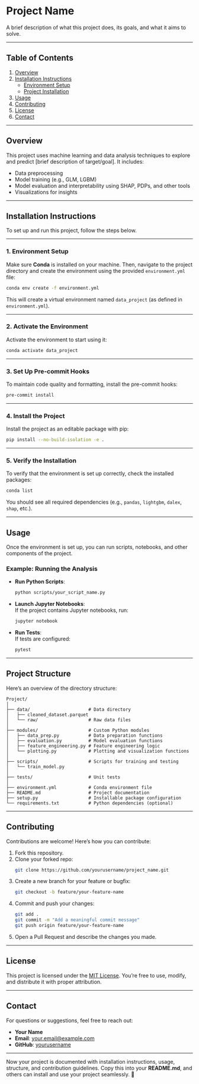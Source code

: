 # Project Name

A brief description of what this project does, its goals, and what it aims to solve.

---

## Table of Contents

1. [Overview](#overview)  
2. [Installation Instructions](#installation-instructions)  
   - [Environment Setup](#environment-setup)  
   - [Project Installation](#project-installation)  
3. [Usage](#usage)  
4. [Contributing](#contributing)  
5. [License](#license)  
6. [Contact](#contact)  

---

## Overview

This project uses machine learning and data analysis techniques to explore and predict [brief description of target/goal]. It includes:

- Data preprocessing  
- Model training (e.g., GLM, LGBM)  
- Model evaluation and interpretability using SHAP, PDPs, and other tools  
- Visualizations for insights  

---

## Installation Instructions

To set up and run this project, follow the steps below.

---

### 1. **Environment Setup**

Make sure **Conda** is installed on your machine. Then, navigate to the project directory and create the environment using the provided `environment.yml` file:

```bash
conda env create -f environment.yml
```

This will create a virtual environment named `data_project` (as defined in `environment.yml`).

---

### 2. **Activate the Environment**

Activate the environment to start using it:

```bash
conda activate data_project
```

---

### 3. **Set Up Pre-commit Hooks**

To maintain code quality and formatting, install the pre-commit hooks:

```bash
pre-commit install
```

---

### 4. **Install the Project**

Install the project as an editable package with pip:

```bash
pip install --no-build-isolation -e .
```

---

### 5. **Verify the Installation**

To verify that the environment is set up correctly, check the installed packages:

```bash
conda list
```

You should see all required dependencies (e.g., `pandas`, `lightgbm`, `dalex`, `shap`, etc.).

---

## Usage

Once the environment is set up, you can run scripts, notebooks, and other components of the project.

### Example: Running the Analysis

- **Run Python Scripts**:  
   ```bash
   python scripts/your_script_name.py
   ```

- **Launch Jupyter Notebooks**:  
   If the project contains Jupyter notebooks, run:  
   ```bash
   jupyter notebook
   ```

- **Run Tests**:  
   If tests are configured:  
   ```bash
   pytest
   ```

---

## Project Structure

Here’s an overview of the directory structure:

```plaintext
Project/
│
├── data/                      # Data directory
│   ├── cleaned_dataset.parquet
│   └── raw/                   # Raw data files
│
├── modules/                   # Custom Python modules
│   ├── data_prep.py           # Data preparation functions
│   ├── evaluation.py          # Model evaluation functions
│   ├── feature_engineering.py # Feature engineering logic
│   └── plotting.py            # Plotting and visualization functions
│
├── scripts/                   # Scripts for training and testing
│   └── train_model.py
│
├── tests/                     # Unit tests
│
├── environment.yml            # Conda environment file
├── README.md                  # Project documentation
├── setup.py                   # Installable package configuration
└── requirements.txt           # Python dependencies (optional)
```

---

## Contributing

Contributions are welcome! Here’s how you can contribute:

1. Fork this repository.  
2. Clone your forked repo:  
   ```bash
   git clone https://github.com/yourusername/project_name.git
   ```
3. Create a new branch for your feature or bugfix:  
   ```bash
   git checkout -b feature/your-feature-name
   ```
4. Commit and push your changes:  
   ```bash
   git add .
   git commit -m "Add a meaningful commit message"
   git push origin feature/your-feature-name
   ```
5. Open a Pull Request and describe the changes you made.

---

## License

This project is licensed under the [MIT License](LICENSE). You’re free to use, modify, and distribute it with proper attribution.

---

## Contact

For questions or suggestions, feel free to reach out:

- **Your Name**  
- **Email**: your.email@example.com  
- **GitHub**: [yourusername](https://github.com/yourusername)  

---

Now your project is documented with installation instructions, usage, structure, and contribution guidelines. Copy this into your **README.md**, and others can install and use your project seamlessly. 🚀

